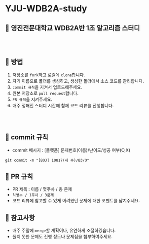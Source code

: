 # YJU-WDB2A-study
## :mag_right: 영진전문대학교 WDB2A반 1조 알고리즘 스터디

<br>
<br>

## :pushpin: 방법

1. 저장소를 `fork`하고 로컬에 `clone`합니다.
2. 자기 이름으로 폴더를 생성하고, 생성한 폴더에서 소스 코드를 관리합니다.
3. `commit 규칙`을 지켜서 업로드해주세요.
4. 원본 저장소로 `pull request`합니다.
5. `PR 규칙`을 지켜주세요.
6. 매주 정해진 스터디 시간에 함께 코드 리뷰를 진행합니다.

<br>
<br>

## :pushpin: commit 규칙
- commit 메시지 : [플랫폼] 문제번호(이름)/난이도/성공 여부(O,X)
```
git commit -m "[BOJ] 10817(세 수)/B3/O"
```

## :pushpin: PR 규칙
- PR 제목 : 이름 / 몇주차 / 총 문제
- ``` 하영수 / 1주차 / 3문제 ```
- 코드 리뷰에 참고할 수 있게 어려웠던 문제에 대한 코멘트를 남겨주세요.

## :pushpin: 참고사항
- 매주 주말에 `merge`할 계획이나, 유연하게 조절하겠습니다.
- 풀지 못한 문제도 진행 정도나 문제점을 첨부하여주세요.
